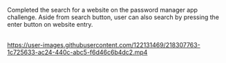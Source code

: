 Completed the search for a website on the password manager app challenge. Aside
from search button, user can also search by pressing the enter button on website entry.
<br>
<br>
 

https://user-images.githubusercontent.com/122131469/218307763-1c725633-ac24-440c-abc5-f6d46c6b4dc2.mp4

